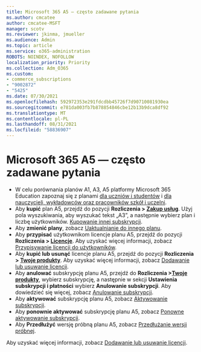 ```yaml
---
title: Microsoft 365 A5 — często zadawane pytania
ms.author: cmcatee
author: cmcatee-MSFT
manager: scotv
ms.reviewer: jkinma, jmueller
ms.audience: Admin
ms.topic: article
ms.service: o365-administration
ROBOTS: NOINDEX, NOFOLLOW
localization_priority: Priority
ms.collection: Adm_O365
ms.custom:
- commerce_subscriptions
- "9002872"
- "5425"
ms.date: 07/30/2021
ms.openlocfilehash: 592972353e291fdcdbb45726f7d90710081930ea
ms.sourcegitcommit: e781da003fb7b878854846cbe12b13b9dca8df92
ms.translationtype: MT
ms.contentlocale: pl-PL
ms.lasthandoff: 08/31/2021
ms.locfileid: "58836907"
---
```

# <a name="microsoft-365-a5-faq"></a>Microsoft 365 A5 — często zadawane pytania

- W celu porównania planów A1, A3, A5 platformy Microsoft 365 Education zapoznaj się z planami [dla uczniów i studentów](https://www.microsoft.com/microsoft-365/academic/compare-office-365-education-plans?activetab=tab:primaryr1) i [dla nauczycieli, wykładowców oraz pracowników szkół i uczelni](https://www.microsoft.com/microsoft-365/academic/compare-office-365-education-plans?activetab=tab:primaryr2).
- Aby **kupić** plan A5, przejdź do pozycji **Rozliczenia > [Zakup usług](https://go.microsoft.com/fwlink/p/?linkid=868433)**. Użyj pola wyszukiwania, aby wyszukać tekst „A3”, a następnie wybierz plan i liczbę użytkowników. [Kupowanie innej subskrypcji](https://docs.microsoft.com/microsoft-365/commerce/try-or-buy-microsoft-365#buy-a-different-subscription).
- Aby **zmienić plany**, zobacz [Uaktualnianie do innego planu](https://docs.microsoft.com/microsoft-365/commerce/subscriptions/upgrade-to-different-plan).
- Aby **przypisać** użytkownikom licencje planu A5, przejdź do pozycji **Rozliczenia > [Licencje](https://go.microsoft.com/fwlink/p/?linkid=842264)**. Aby uzyskać więcej informacji, zobacz [Przypisywanie licencji do użytkowników](https://docs.microsoft.com/microsoft-365/admin/manage/assign-licenses-to-users).
- Aby **kupić lub usunąć** licencje planu A5, przejdź do pozycji **Rozliczenia > [Twoje produkty](https://go.microsoft.com/fwlink/p/?linkid=842054)**. Aby uzyskać więcej informacji, zobacz [Dodawanie lub usuwanie licencji](https://docs.microsoft.com/microsoft-365/commerce/licenses/buy-licenses).
- Aby **anulować** subskrypcję planu A5, przejdź do **Rozliczenia >[Twoje produkty](https://go.microsoft.com/fwlink/p/?linkid=842054)**, wybierz subskrypcję, a następnie w sekcji **Ustawienia subskrypcji i płatności** wybierz **Anulowanie subskrypcji**. Aby dowiedzieć się więcej, zobacz [Anulowanie subskrypcji](https://docs.microsoft.com/microsoft-365/commerce/subscriptions/cancel-your-subscription).
- Aby **aktywować** subskrypcję planu A5, zobacz [Aktywowanie subskrypcji](https://docs.microsoft.com/alchemyinsights/activate-your-office-365-subscription).
- Aby **ponownie aktywować** subskrypcję planu A5, zobacz [Ponowne aktywowanie subskrypcji](https://docs.microsoft.com/alchemyinsights/reactivate-your-subscription).
- Aby **Przedłużyć** wersję próbną planu A5, zobacz [Przedłużanie wersji próbnej](https://docs.microsoft.com/microsoft-365/commerce/extend-your-trial).

Aby uzyskać więcej informacji, zobacz [Dodawanie lub usuwanie licencji](https://docs.microsoft.com/microsoft-365/commerce/licenses/buy-licenses).